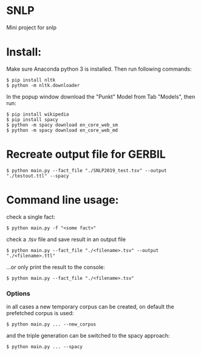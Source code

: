 # SNLP

Mini project for snlp

# Install:

Make sure Anaconda python 3 is installed. Then run following commands:

```
$ pip install nltk
$ python -m nltk.downloader
```

In the popup window download the "Punkt" Model from Tab "Models", then run:

```
$ pip install wikipedia
$ pip install spacy
$ python -m spacy download en_core_web_sm
$ python -m spacy download en_core_web_md
```

# Recreate output file for GERBIL

```
$ python main.py --fact_file "./SNLP2019_test.tsv" --output "./testout.ttl" --spacy
```

# Command line usage:

check a single fact:

```
$ python main.py -f "<some fact>"
```

check a .tsv file and save result in an output file

```
$ python main.py --fact_file "./<filename>.tsv" --output "./<filename>.ttl"
```

...or only print the result to the console:

```
$ python main.py --fact_file "./<filename>.tsv"
```

### Options

in all cases a new temporary corpus can be created, on default the prefetched corpus is used:

```
$ python main.py ... --new_corpus
```

and the triple generation can be switched to the spacy approach:

```
$ python main.py ... --spacy
```
